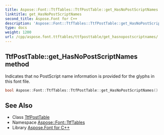 ```yaml
---
title: Aspose::Font::TtfTables::TtfPostTable::get_HasNoPostScriptNames method
linktitle: get_HasNoPostScriptNames
second_title: Aspose.Font for C++
description: 'Aspose::Font::TtfTables::TtfPostTable::get_HasNoPostScriptNames method. Indicates that no PostScript name information is provided for the glyphs in this font file in C++.'
type: docs
weight: 1200
url: /cpp/aspose.font.ttftables/ttfposttable/get_hasnopostscriptnames/
---
```

## TtfPostTable::get_HasNoPostScriptNames method


Indicates that no PostScript name information is provided for the glyphs in this font file.

```cpp
bool Aspose::Font::TtfTables::TtfPostTable::get_HasNoPostScriptNames()
```

## See Also

* Class [TtfPostTable](../)
* Namespace [Aspose::Font::TtfTables](../../)
* Library [Aspose.Font for C++](../../../)
